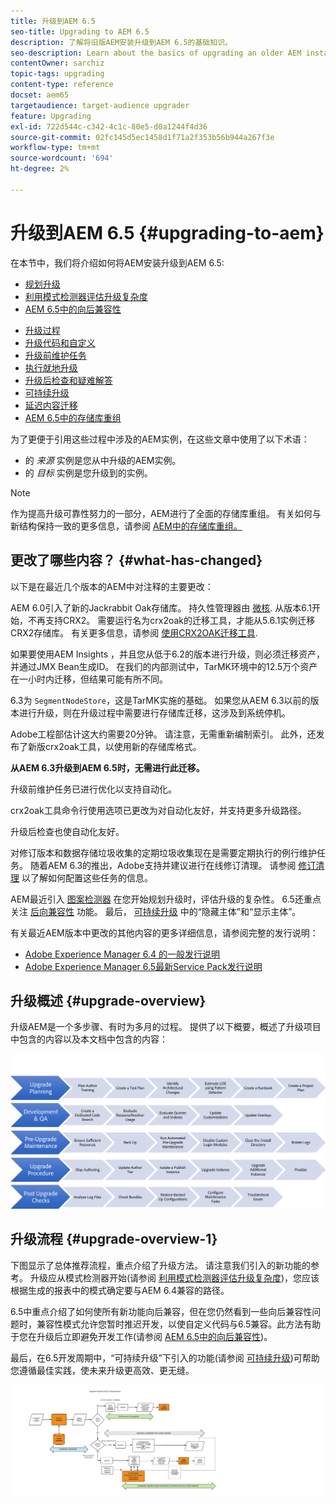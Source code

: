 ```yaml
---
title: 升级到AEM 6.5
seo-title: Upgrading to AEM 6.5
description: 了解将旧版AEM安装升级到AEM 6.5的基础知识。
seo-description: Learn about the basics of upgrading an older AEM installation to AEM 6.5.
contentOwner: sarchiz
topic-tags: upgrading
content-type: reference
docset: aem65
targetaudience: target-audience upgrader
feature: Upgrading
exl-id: 722d544c-c342-4c1c-80e5-d0a1244f4d36
source-git-commit: 02fc145d5ec1458d1f71a2f353b56b944a267f3e
workflow-type: tm+mt
source-wordcount: '694'
ht-degree: 2%

---
```


# 升级到AEM 6.5 {#upgrading-to-aem}

在本节中，我们将介绍如何将AEM安装升级到AEM 6.5:

* [规划升级](/help/sites-deploying/upgrade-planning.md)
* [利用模式检测器评估升级复杂度](/help/sites-deploying/pattern-detector.md)
* [AEM 6.5中的向后兼容性](/help/sites-deploying/backward-compatibility.md)

<!--* [Using Offline Reindexing To Reduce Downtime During an Upgrade](/help/sites-deploying/upgrade-offline-reindexing.md)-->
* [升级过程](/help/sites-deploying/upgrade-procedure.md)
* [升级代码和自定义](/help/sites-deploying/upgrading-code-and-customizations.md)
* [升级前维护任务](/help/sites-deploying/pre-upgrade-maintenance-tasks.md)
* [执行就地升级](/help/sites-deploying/in-place-upgrade.md)
* [升级后检查和疑难解答](/help/sites-deploying/post-upgrade-checks-and-troubleshooting.md)
* [可持续升级](/help/sites-deploying/sustainable-upgrades.md)
* [延迟内容迁移](/help/sites-deploying/lazy-content-migration.md)
* [AEM 6.5中的存储库重组](/help/sites-deploying/repository-restructuring.md)

为了更便于引用这些过程中涉及的AEM实例，在这些文章中使用了以下术语：

* 的 *来源* 实例是您从中升级的AEM实例。
* 的 *目标* 实例是您升级到的实例。

>[!NOTE]
>
>作为提高升级可靠性努力的一部分，AEM进行了全面的存储库重组。 有关如何与新结构保持一致的更多信息，请参阅 [AEM中的存储库重组。](/help/sites-deploying/repository-restructuring.md)

## 更改了哪些内容？ {#what-has-changed}

以下是在最近几个版本的AEM中对注释的主要更改：

AEM 6.0引入了新的Jackrabbit Oak存储库。 持久性管理器由 [微核](/help/sites-deploying/platform.md#contentbody_title_4). 从版本6.1开始，不再支持CRX2。 需要运行名为crx2oak的迁移工具，才能从5.6.1实例迁移CRX2存储库。 有关更多信息，请参阅 [使用CRX2OAK迁移工具](/help/sites-deploying/using-crx2oak.md).

如果要使用AEM Insights ，并且您从低于6.2的版本进行升级，则必须迁移资产，并通过JMX Bean生成ID。 在我们的内部测试中，TarMK环境中的12.5万个资产在一小时内迁移，但结果可能有所不同。

6.3为 `SegmentNodeStore`，这是TarMK实施的基础。 如果您从AEM 6.3以前的版本进行升级，则在升级过程中需要进行存储库迁移，这涉及到系统停机。

Adobe工程部估计这大约需要20分钟。 请注意，无需重新编制索引。 此外，还发布了新版crx2oak工具，以使用新的存储库格式。

**从AEM 6.3升级到AEM 6.5时，无需进行此迁移。**

升级前维护任务已进行优化以支持自动化。

crx2oak工具命令行使用选项已更改为对自动化友好，并支持更多升级路径。

升级后检查也使自动化友好。

对修订版本和数据存储垃圾收集的定期垃圾收集现在是需要定期执行的例行维护任务。 随着AEM 6.3的推出，Adobe支持并建议进行在线修订清理。 请参阅 [修订清理](/help/sites-deploying/revision-cleanup.md) 以了解如何配置这些任务的信息。

AEM最近引入 [图案检测器](/help/sites-deploying/pattern-detector.md) 在您开始规划升级时，评估升级的复杂性。 6.5还重点关注 [后向兼容性](/help/sites-deploying/backward-compatibility.md) 功能。 最后， [可持续升级](/help/sites-deploying/sustainable-upgrades.md) 中的“隐藏主体”和“显示主体”。

有关最近AEM版本中更改的其他内容的更多详细信息，请参阅完整的发行说明：

* [Adobe Experience Manager 6.4 的一般发行说明](https://experienceleague.adobe.com/docs/experience-manager-64/release-notes/release-notes.html?lang=zh-Hans)
* [Adobe Experience Manager 6.5最新Service Pack发行说明](/help/release-notes/release-notes.md)

## 升级概述 {#upgrade-overview}

升级AEM是一个多步骤、有时为多月的过程。 提供了以下概要，概述了升级项目中包含的内容以及本文档中包含的内容：

![screen_shot_2018-03-30at80708am](assets/screen_shot_2018-03-30at80708am.png)

## 升级流程 {#upgrade-overview-1}

下图显示了总体推荐流程，重点介绍了升级方法。 请注意我们引入的新功能的参考。 升级应从模式检测器开始(请参阅 [利用模式检测器评估升级复杂度](/help/sites-deploying/pattern-detector.md))，您应该根据生成的报表中的模式确定要与AEM 6.4兼容的路径。

6.5中重点介绍了如何使所有新功能向后兼容，但在您仍然看到一些向后兼容性问题时，兼容性模式允许您暂时推迟开发，以使自定义代码与6.5兼容。此方法有助于您在升级后立即避免开发工作(请参阅 [AEM 6.5中的向后兼容性](/help/sites-deploying/backward-compatibility.md))。

最后，在6.5开发周期中，“可持续升级”下引入的功能(请参阅 [可持续升级](/help/sites-deploying/sustainable-upgrades.md))可帮助您遵循最佳实践，使未来升级更高效、更无缝。

![6_4_upgrade_overviewfrowt-newpage3](assets/6_4_upgrade_overviewflowchart-newpage3.png)
